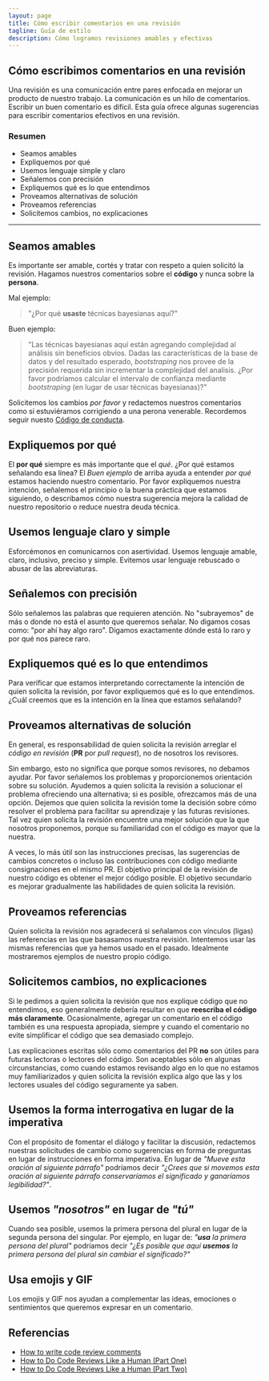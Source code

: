 ```yaml
---
layout: page
title: Cómo escribir comentarios en una revisión
tagline: Guía de estilo
description: Cómo logramos revisiones amables y efectivas
---
```


## Cómo escribimos comentarios en una revisión

Una revisión es una comunicación entre pares enfocada en mejorar un producto de nuestro trabajo. La
comunicación es un hilo de comentarios. Escribir un buen comentario es difícil. Esta guía ofrece
algunas sugerencias para escribir comentarios efectivos en una revisión.

### Resumen

- Seamos amables
- Expliquemos por qué
- Usemos lenguaje simple y claro
- Señalemos con precisión
- Expliquemos qué es lo que entendimos
- Proveamos alternativas de solución
- Proveamos referencias
- Solicitemos cambios, no explicaciones

---

## Seamos amables

Es importante ser amable, cortés y tratar con respeto a quien solicitó la revisión. Hagamos nuestros
comentarios sobre el **código** y nunca sobre la **persona**.

Mal ejemplo:

> "¿Por qué **usaste** técnicas bayesianas aquí?"

Buen ejemplo:

> "Las técnicas bayesianas aquí están agregando complejidad al análisis sin beneficios obvios. Dadas
> las características de la base de datos y del resultado esperado, _bootstraping_ nos provee de la
> precisión requerida sin incrementar la complejidad del analisis. ¿Por favor podríamos calcular el
> intervalo de confianza mediante _bootstraping_ (en lugar de usar técnicas bayesianas)?"

Solicitemos los cambios _por favor_ y redactemos nuestros comentarios como si estuviéramos
corrigiendo a una perona venerable. Recordemos seguir nuesto [Código de
conducta](https://islasgeci.github.io/2019/11/06/code-of-conduct).

## Expliquemos por qué

El **por qué** siempre es más importante que el _qué_. ¿Por qué estamos señalando esa línea? El
_Buen ejemplo_ de arriba ayuda a entender _por qué_ estamos haciendo nuestro comentario. Por favor
expliquemos nuestra intención, señalemos el principio o la buena práctica que estamos siguiendo, o
describamos cómo nuestra sugerencia mejora la calidad de nuestro repositorio o reduce nuestra deuda
técnica.

## Usemos lenguaje claro y simple

Esforcémonos en comunicarnos con asertividad. Usemos lenguaje amable, claro, inclusivo, preciso y
simple. Evitemos usar lenguaje rebuscado o abusar de las abreviaturas.

## Señalemos con precisión

Sólo señalemos las palabras que requieren atención. No "subrayemos" de más o donde no está el asunto
que queremos señalar. No digamos cosas como: "por ahí hay algo raro". Digamos exactamente dónde está
lo raro y por qué nos parece raro.

## Expliquemos qué es lo que entendimos

Para verificar que estamos interpretando correctamente la intención de quien solicita la revisión,
por favor expliquemos qué es lo que entendimos. ¿Cuál creemos que es la intención en la línea que
estamos señalando?

## Proveamos alternativas de solución

En general, es responsabilidad de quien solicita la revisión arreglar el _código en revisión_
(**PR** por _pull request_), no de nosotros los revisores.

Sin embargo, esto no significa que porque somos revisores, no debamos ayudar. Por favor señalemos
los problemas y proporcionemos orientación sobre su solución. Ayudemos a quien solicita la revisión
a solucionar el problema ofreciendo una alternativa; si es posible, ofrezcamos más de una opción.
Dejemos que quien solicita la revisión tome la decisión sobre cómo resolver el problema para
facilitar su aprendizaje y las futuras revisiones. Tal vez quien solicita la revisión encuentre una
mejor solución que la que nosotros proponemos, porque su familiaridad con el código es mayor que la
nuestra.

A veces, lo más útil son las instrucciones precisas, las sugerencias de cambios concretos o incluso
las contribuciones con código mediante consignaciones en el mismo PR. El objetivo principal de la
revisión de nuestro código es obtener el mejor código posible. El objetivo secundario es mejorar
gradualmente las habilidades de quien solicita la revisión.

## Proveamos referencias

Quien solicita la revisión nos agradecerá si señalamos con vínculos (ligas) las referencias en las
que basasamos nuestra revisión. Intentemos usar las mismas referencias que ya hemos usado en el
pasado. Idealmente mostraremos ejemplos de nuestro propio código.

## Solicitemos cambios, no explicaciones

Si le pedimos a quien solicita la revisión que nos explique código que no entendimos, eso
generalmente debería resultar en que **reescriba el código más claramente**. Ocasionalmente, agregar
un comentario en el código también es una respuesta apropiada, siempre y cuando el comentario no
evite simplificar el código que sea demasiado complejo.

Las explicaciones escritas sólo como comentarios del PR **no** son útiles para futuras lectoras o
lectores del código. Son aceptables sólo en algunas circunstancias, como cuando estamos revisando
algo en lo que no estamos muy familiarizados y quien solicita la revisión explica algo que las y los
lectores usuales del código seguramente ya saben.

## Usemos la forma interrogativa en lugar de la imperativa

Con el propósito de fomentar el diálogo y facilitar la discusión, redactemos nuestras solicitudes de
cambio como sugerencias en forma de preguntas en lugar de instrucciones en forma imperativa. En
lugar de _"Mueve esta oración al siguiente párrafo"_ podríamos decir _"¿Crees que si movemos esta
oración al siguiente párrafo conservaríamos el significado y ganaríamos legibilidad?"_.

## Usemos _"nosotros"_ en lugar de _"tú"_

Cuando sea posible, usemos la primera persona del plural en lugar de la segunda persona del
singular. Por ejemplo, en lugar de: _"**usa** la primera persona del plural"_ podríamos decir _"¿Es
posible que aquí **usemos** la primera persona del plural sin cambiar el significado?"_

## Usa emojis y GIF

Los emojis y GIF nos ayudan a complementar las ideas, emociones o sentimientos que queremos expresar
en un comentario.

## Referencias

- [How to write code review
  comments](https://google.github.io/eng-practices/review/reviewer/comments.html)
- [How to Do Code Reviews Like a Human (Part One)](https://mtlynch.io/human-code-reviews-1/)
- [How to Do Code Reviews Like a Human (Part Two)](https://mtlynch.io/human-code-reviews-2/)

